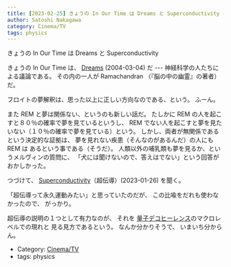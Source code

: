 ```yaml
---
title: [2023-02-25] きょうの In Our Time は Dreams と Superconductivity ---とうとう夢をとりあげてくれた；たのしかった
author: Satoshi Nakagawa
category: Cinema/TV
tags: physics
---
```


きょうの In Our Time は Dreams と Superconductivity

 きょうの In Our Time は、
[Dreams](https://www.bbc.co.uk/programmes/p004y23x) (2004-03-04) だ ---
神経科学の人たちによる議論である。
その内の一人が Ramachandran （『脳の中の幽霊』の著者）だ。

 フロイトの夢解釈は、思った以上に正しい方向なのである、という。
ふーん。

 また REM と夢は関係ない、というのも新しい話だ。
たしかに REM の人を起こすと８０％の確率で夢を見ているというし、
REM でない人を起こすと夢を見たいない（１０％の確率で夢を見ている）という。
しかし、両者が無関係であるという決定的な証拠は、
夢を見れない疾患（そんなのがあるんだ）の人にも REM は
あるという事である（そうだ）。
人類以外の哺乳類も夢を見るか、というメルヴィンの質問に、
「犬には聞けないので、答えはでない」という回答がおかしかった。

 つづけて、
[Superconductivity](https://www.bbc.co.uk/programmes/m001hfpc)（超伝導）(2023-01-26) を聞く。

 「超伝導って永久運動みたい」と思っていたのだが、
この比喩をだれも使わなかったので、
がっかり。

 超伝導の説明の１つとして有力なのが、
それを
[量子デコヒーレンス](https://ja.wikipedia.org/wiki/%E9%87%8F%E5%AD%90%E3%83%87%E3%82%B3%E3%83%92%E3%83%BC%E3%83%AC%E3%83%B3%E3%82%B9)のマクロレベルでの現れと
見る見方であるという。
なんか分かりそうで、
いまいち分からん。

- Category: [Cinema/TV](https://merapano.github.io/categories.html#Cinema/TV)
- tags: physics

